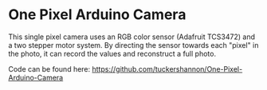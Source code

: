 # One Pixel Arduino Camera
This single pixel camera uses an RGB color sensor (Adafruit TCS3472) and a two stepper motor system. By directing the sensor towards each "pixel" in the photo, it can record the values and reconstruct a full photo.

Code can be found here: https://github.com/tuckershannon/One-Pixel-Arduino-Camera
